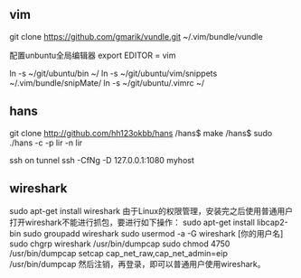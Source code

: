
vim
---
git clone https://github.com/gmarik/vundle.git ~/.vim/bundle/vundle

配置unbuntu全局编辑器
export EDITOR = vim

ln -s ~/git/ubuntu/bin ~/
ln -s ~/git/ubuntu/vim/snippets ~/.vim/bundle/snipMate/
ln -s ~/git/ubuntu/.vimrc ~/


hans
----
git clone http://github.com/hh123okbb/hans
/hans$ make
/hans$ sudo ./hans -c -p lir -n lir

ssh on tunnel
ssh -CfNg -D 127.0.0.1:1080 myhost


wireshark
---------
sudo apt-get install wireshark
由于Linux的权限管理，安装完之后使用普通用户打开wireshark不能进行抓包，要进行如下操作：
sudo apt-get install libcap2-bin
sudo groupadd wireshark
sudo usermod -a -G wireshark [你的用户名]
sudo chgrp wireshark /usr/bin/dumpcap
sudo chmod 4750 /usr/bin/dumpcap
setcap cap_net_raw,cap_net_admin=eip /usr/bin/dumpcap
然后注销，再登录，即可以普通用户使用wireshark。
